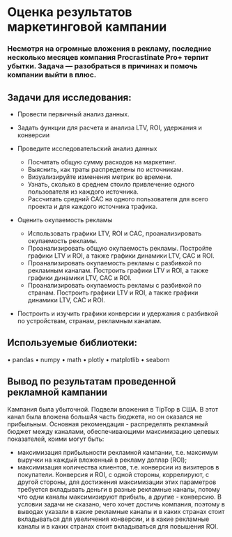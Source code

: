 # Оценка результатов маркетинговой кампании

### Несмотря на огромные вложения в рекламу, последние несколько месяцев компания Procrastinate Pro+ терпит убытки. Задача — разобраться в причинах и помочь компании выйти в плюс.

## Задачи для исследования:

- Провести первичный анализ данных.
- Задать функции для расчета и анализа LTV, ROI, удержания и конверсии
- Проведите исследовательский анализ данных
  - Посчитать общую сумму расходов на маркетинг. 
  - Выяснить, как траты распределены по источникам. 
  - Визуализируйте изменения метрик во времени.
  - Узнать, сколько в среднем стоило привлечение одного пользователя из каждого источника. 
  - Рассчитать средний CAC на одного пользователя для всего проекта и для каждого источника трафика. 

- Оценить окупаемость рекламы

  - Использовать графики LTV, ROI и CAC, проанализировать окупаемость рекламы. 
  - Проанализировать общую окупаемость рекламы. Постройте графики LTV и ROI, а также графики динамики LTV, CAC и ROI.
  - Проанализировать окупаемость рекламы с разбивкой по рекламным каналам. Построить графики LTV и ROI, а также графики динамики LTV, CAC и ROI.
  - Проанализировать окупаемость рекламы с разбивкой по странам. Построить графики LTV и ROI, а также графики динамики LTV, CAC и ROI.
- Построить  и изучить графики конверсии и удержания с разбивкой по устройствам, странам, рекламным каналам.

## Используемые библиотеки:

• pandas
• numpy
• math
• plotly
• matplotlib
• seaborn

## Вывод по результатам проведенной рекламной кампании

Кампания была убыточной. Подвели вложения в TipTop в США. В этот канал была вложена большАя часть бюджета, но он оказался не прибыльным.
Основная рекомендация - распределять рекламный бюджет между каналами, обеспечивающими максимизацию целевых показателей, коими могут быть:
- максимизация прибыльности рекламной кампании, т.е. максимум выручки на каждый вложенный в рекламу доллар (ROI);
- максимизация количества клиентов, т.е. конверсии из визитеров в покупатели.
Конверсия и ROI, с одной стороны, коррелируют, с другой стороны, для достижения максимизации этих параметров требуется вкладывать деньги в разные рекламные каналы, потому что одни каналы максимизируют прибыль, а другие - конверсию. В условии задачи не сказано, чего хочет достичь компания, поэтому в выводах указали в какие рекламные каналы и  в каких странах стоит вкладываться для увеличения конверсии, и в какие рекламные каналы и в каких странах стоит вкладываться для повышения ROI.
